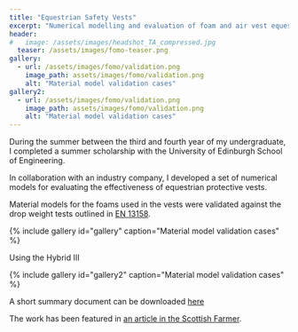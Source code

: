 ```yaml
---
title: "Equestrian Safety Vests"
excerpt: "Numerical modelling and evaluation of foam and air vest equestrian body protectors."
header:
#   image: /assets/images/headshot_TA_compressed.jpg
  teaser: /assets/images/fomo-teaser.png
gallery:
  - url: /assets/images/fomo/validation.png
    image_path: assets/images/fomo/validation.png
    alt: "Material model validation cases"
gallery2:
  - url: /assets/images/fomo/validation.png
    image_path: assets/images/fomo/validation.png
    alt: "Material model validation cases"
---
```


During the summer between the third and fourth year of my undergraduate, I completed a summer scholarship with the University of Edinburgh School of Engineering. 

In collaboration with an industry company, I developed a set of numerical models for evaluating the effectiveness of equestrian protective vests.

Material models for the foams used in the vests were validated against the drop weight tests outlined in [EN 13158](https://www.satra.com/ppe/EN13158.php).

{% include gallery id="gallery" caption="Material model validation cases" %}

Using the Hybrid III 

{% include gallery id="gallery2" caption="Material model validation cases" %}

A short summary document can be downloaded [here]((https://thomasaston.github.io/assets/images/fomo/fomo-report.pdf))

The work has been featured in [an article in the Scottish Farmer](https://www.thescottishfarmer.co.uk/equine/19028450.scottish-company-takes-hi-tech-approach-rider-protection/).